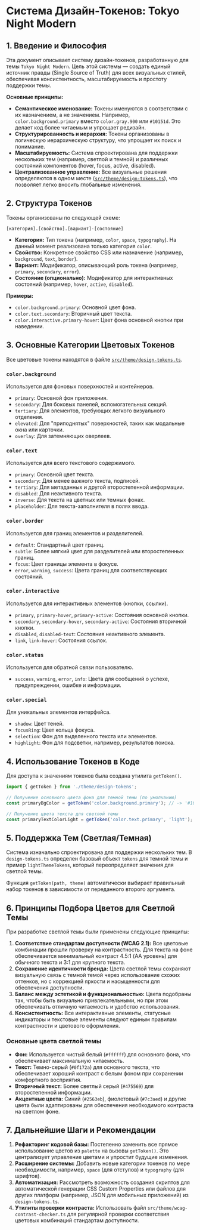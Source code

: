 # Система Дизайн-Токенов: Tokyo Night Modern

## 1. Введение и Философия

Эта документ описывает систему дизайн-токенов, разработанную для темы `Tokyo Night Modern`. Цель этой системы — создать единый источник правды (Single Source of Truth) для всех визуальных стилей, обеспечивая консистентность, масштабируемость и простоту поддержки темы.

**Основные принципы:**

- **Семантическое именование:** Токены именуются в соответствии с их назначением, а не значением. Например, `color.background.primary` вместо `color.gray.900` или `#10151d`. Это делает код более читаемым и упрощает редизайн.
- **Структурированность и иерархия:** Токены организованы в логическую иерархическую структуру, что упрощает их поиск и понимание.
- **Масштабируемость:** Система спроектирована для поддержки нескольких тем (например, светлой и темной) и различных состояний компонентов (hover, focus, active, disabled).
- **Централизованное управление:** Все визуальные решения определяются в одном месте ([`src/theme/design-tokens.ts`](../src/theme/design-tokens.ts)), что позволяет легко вносить глобальные изменения.

## 2. Структура Токенов

Токены организованы по следующей схеме:

`[категория].[свойство].[вариант]-[состояние]`

- **Категория:** Тип токена (например, `color`, `space`, `typography`). На данный момент реализована только категория `color`.
- **Свойство:** Конкретное свойство CSS или назначение (например, `background`, `text`, `border`).
- **Вариант:** Модификатор, описывающий роль токена (например, `primary`, `secondary`, `error`).
- **Состояние (опционально):** Модификатор для интерактивных состояний (например, `hover`, `active`, `disabled`).

**Примеры:**

- `color.background.primary`: Основной цвет фона.
- `color.text.secondary`: Вторичный цвет текста.
- `color.interactive.primary-hover`: Цвет фона основной кнопки при наведении.

## 3. Основные Категории Цветовых Токенов

Все цветовые токены находятся в файле [`src/theme/design-tokens.ts`](../src/theme/design-tokens.ts).

### `color.background`

Используется для фоновых поверхностей и контейнеров.

- `primary`: Основной фон приложения.
- `secondary`: Для боковых панелей, вспомогательных секций.
- `tertiary`: Для элементов, требующих легкого визуального отделения.
- `elevated`: Для "приподнятых" поверхностей, таких как модальные окна или карточки.
- `overlay`: Для затемняющих оверлеев.

### `color.text`

Используется для всего текстового содержимого.

- `primary`: Основной цвет текста.
- `secondary`: Для менее важного текста, подписей.
- `tertiary`: Для метаданных и другой второстепенной информации.
- `disabled`: Для неактивного текста.
- `inverse`: Для текста на цветных или темных фонах.
- `placeholder`: Для текста-заполнителя в полях ввода.

### `color.border`

Используется для границ элементов и разделителей.

- `default`: Стандартный цвет границ.
- `subtle`: Более мягкий цвет для разделителей или второстепенных границ.
- `focus`: Цвет границы элемента в фокусе.
- `error`, `warning`, `success`: Цвета границ для соответствующих состояний.

### `color.interactive`

Используется для интерактивных элементов (кнопки, ссылки).

- `primary`, `primary-hover`, `primary-active`: Состояния основной кнопки.
- `secondary`, `secondary-hover`, `secondary-active`: Состояния вторичной кнопки.
- `disabled`, `disabled-text`: Состояния неактивного элемента.
- `link`, `link-hover`: Состояния ссылок.

### `color.status`

Используется для обратной связи пользователю.

- `success`, `warning`, `error`, `info`: Цвета для сообщений о успехе, предупреждении, ошибке и информации.

### `color.special`

Для уникальных элементов интерфейса.

- `shadow`: Цвет теней.
- `focusRing`: Цвет кольца фокуса.
- `selection`: Фон для выделенного текста или элементов.
- `highlight`: Фон для подсветки, например, результатов поиска.

## 4. Использование Токенов в Коде

Для доступа к значениям токенов была создана утилита `getToken()`.

```typescript
import { getToken } from './theme/design-tokens';

// Получение основного цвета фона для темной темы (по умолчанию)
const primaryBgColor = getToken('color.background.primary'); // -> '#10151d'

// Получение цвета текста для светлой темы
const primaryTextColorLight = getToken('color.text.primary', 'light'); // -> '#10151d'
```

## 5. Поддержка Тем (Светлая/Темная)

Система изначально спроектирована для поддержки нескольких тем. В `design-tokens.ts` определен базовый объект `tokens` для темной темы и пример `lightThemeTokens`, который переопределяет значения для светлой темы.

Функция `getToken(path, theme)` автоматически выбирает правильный набор токенов в зависимости от переданного второго аргумента.

## 6. Принципы Подбора Цветов для Светлой Темы

При разработке светлой темы были применены следующие принципы:

1. **Соответствие стандартам доступности (WCAG 2.1):** Все цветовые комбинации прошли проверку на контрастность. Для текста на фоне обеспечивается минимальный контраст 4.5:1 (AA уровень) для обычного текста и 3:1 для крупного текста.
2. **Сохранение идентичности бренда:** Цвета светлой темы сохраняют визуальную связь с темной темой через использование схожих оттенков, но с коррекцией яркости и насыщенности для обеспечения доступности.
3. **Баланс между эстетикой и функциональностью:** Цвета подобраны так, чтобы быть визуально привлекательными, но при этом обеспечивать отличную читаемость и удобство использования.
4. **Консистентность:** Все интерактивные элементы, статусные индикаторы и текстовые элементы следуют единым правилам контрастности и цветового оформления.

### Основные цвета светлой темы

- **Фон:** Используется чистый белый (`#ffffff`) для основного фона, что обеспечивает максимальную читаемость.
- **Текст:** Темно-серый (`#0f172a`) для основного текста, что обеспечивает хороший контраст с белым фоном при сохранении комфортного восприятия.
- **Вторичный текст:** Более светлый серый (`#475569`) для второстепенной информации.
- **Акцентные цвета:** Синий (`#2563eb`), фиолетовый (`#7c3aed`) и другие цвета были адаптированы для обеспечения необходимого контраста на светлом фоне.

## 7. Дальнейшие Шаги и Рекомендации

1. **Рефакторинг кодовой базы:** Постепенно заменить все прямое использование цветов из `palette` на вызовы `getToken()`. Это централизует управление цветами и упростит будущие изменения.
2. **Расширение системы:** Добавить новые категории токенов по мере необходимости, например, `space` (для отступов) и `typography` (для шрифтов).
3. **Автоматизация:** Рассмотреть возможность создания скриптов для автоматической генерации CSS Custom Properties или файлов для других платформ (например, JSON для мобильных приложений) из `design-tokens.ts`.
4. **Утилиты проверки контраста:** Использовать файл `src/theme/wcag-contrast-checker.ts` для регулярной проверки соответствия цветовых комбинаций стандартам доступности.

